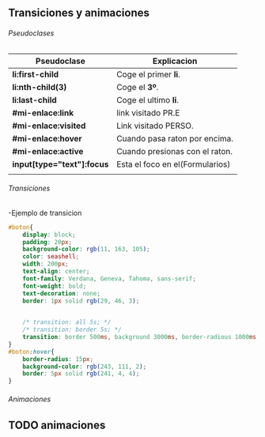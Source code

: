 ## Transiciones y animaciones

###### Pseudoclases

|   Pseudoclase	|   Explicacion	|
|---	|---	|
|   **li:first-child**	|   Coge el primer **li**.	|
|   **li:nth-child(3)**	|   Coge el **3º**.	|
|   **li:last-child**	|   Coge el ultimo **li**.	|
|   **#mi-enlace:link**	|   link visitado PR.E	|
|   **#mi-enlace:visited**	|   Link visitado PERSO.	|
|   **#mi-enlace:hover**	|   Cuando pasa raton por encima.	|
|   **#mi-enlace:active**	|   Cuando presionas con el raton.	|
|   **input[type="text"]:focus**	|   Esta el foco en el(Formularios)	|
|   	|   	|


###### Transiciones

-Ejemplo de transicion
```css
#boton{
    display: block;
    padding: 20px;
    background-color: rgb(11, 163, 105);
    color: seashell;
    width: 200px;
    text-align: center;
    font-family: Verdana, Geneva, Tahoma, sans-serif;
    font-weight: bold;
    text-decoration: none;
    border: 1px solid rgb(29, 46, 3);

    
    /* transition: all 5s; */
    /* transition: border 5s; */
    transition: border 500ms, background 3000ms, border-radious 1000ms;
}
#boton:hover{
    border-radius: 15px;
    background-color: rgb(243, 111, 2);
    border: 5px solid rgb(241, 4, 4);
}
```


###### Animaciones
TODO animaciones
- 
